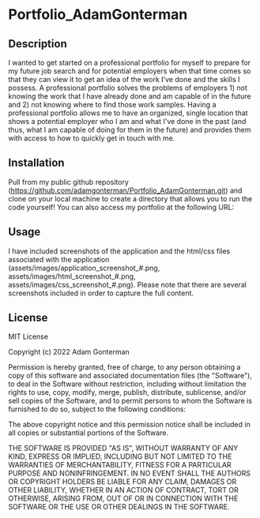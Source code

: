 # Portfolio_AdamGonterman

## Description

I wanted to get started on a professional portfolio for myself to prepare for my future job search and for potential employers when that time comes so that they can view it to get an idea of the work I've done and the skills I possess. A professional portfolio solves the problems of employers 1) not knowing the work that I have already done and am capable of in the future and 2) not knowing where to find those work samples. Having a professional portfolio allows me to have an organized, single location that shows a potential employer who I am and what I've done in the past (and thus, what I am capable of doing for them in the future) and provides them with access to how to quickly get in touch with me.

## Installation

Pull from my public github repository (https://github.com/adamgonterman/Portfolio_AdamGonterman.git) and clone on your local machine to create a directory that allows you to run the code yourself! You can also access my portfolio at the following URL: 

## Usage

I have included screenshots of the application and the html/css files associated with the application (assets/images/application_screenshot_#.png, assets/images/html_screenshot_#.png, assets/images/css_screenshot_#.png). Please note that there are several screenshots included in order to capture the full content.

## License

MIT License

Copyright (c) 2022 Adam Gonterman

Permission is hereby granted, free of charge, to any person obtaining a copy of this software and associated documentation files (the "Software"), to deal in the Software without restriction, including without limitation the rights to use, copy, modify, merge, publish, distribute, sublicense, and/or sell copies of the Software, and to permit persons to whom the Software is furnished to do so, subject to the following conditions:

The above copyright notice and this permission notice shall be included in all copies or substantial portions of the Software.

THE SOFTWARE IS PROVIDED "AS IS", WITHOUT WARRANTY OF ANY KIND, EXPRESS OR IMPLIED, INCLUDING BUT NOT LIMITED TO THE WARRANTIES OF MERCHANTABILITY, FITNESS FOR A PARTICULAR PURPOSE AND NONINFRINGEMENT. IN NO EVENT SHALL THE AUTHORS OR COPYRIGHT HOLDERS BE LIABLE FOR ANY CLAIM, DAMAGES OR OTHER LIABILITY, WHETHER IN AN ACTION OF CONTRACT, TORT OR OTHERWISE, ARISING FROM, OUT OF OR IN CONNECTION WITH THE SOFTWARE OR THE USE OR OTHER DEALINGS IN THE SOFTWARE.
